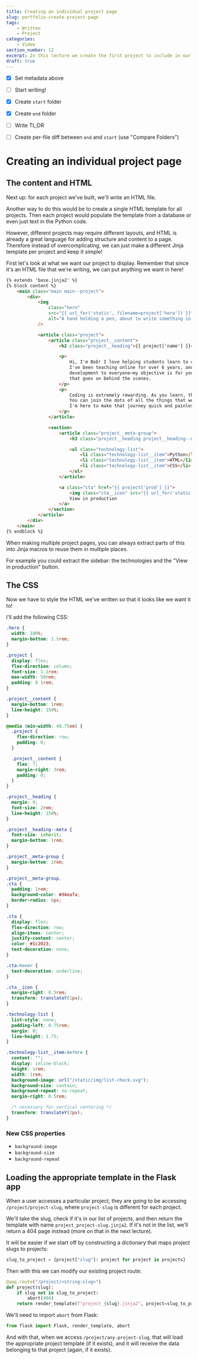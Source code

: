 ```yaml
---
title: Creating an individual project page
slug: portfolio-create-project-page
tags:
    - Written
    - Project
categories:
    - Video
section_number: 12
excerpt: In this lecture we create the first project to include in our portfolio page.
draft: true
---
```


- [x] Set metadata above
- [ ] Start writing!
- [x] Create `start` folder
- [x] Create `end` folder
- [ ] Write TL;DR
- [ ] Create per-file diff between `end` and `start` (use "Compare Folders")


# Creating an individual project page

## The content and HTML

Next up: for each project we've built, we'll write an HTML file.

Another way to do this would be to create a single HTML template for all projects. Then each project would populate the template from a database or even just text in the Python code.

However, different projects may require different layouts, and HTML is already a great language for adding structure and content to a page. Therefore instead of overcomplicating, we can just make a different Jinja template per project and keep it simple!

First let's look at what we want our project to display. Remember that since it's an HTML file that we're writing, we can put anything we want in here!

```html
{% extends 'base.jinja2' %}
{% block content %}
    <main class="main main--project">
        <div>
            <img
                class="hero"
                src="{{ url_for('static', filename=project['hero']) }}"
                alt="A hand holding a pen, about to write something in a project planner."
            />

            <article class="project">
                <article class="project__content">
                    <h2 class="project__heading">{{ project['name'] }}</h2>

                    <p>
                        Hi, I'm Bob! I love helping students learn to code and master software development.
                        I've been teaching online for over 6 years, and I founded Teclado to bring software
                        development to everyone—my objective is for you to truly understand everything
                        that goes on behind the scenes.
                    </p>
                    <p>
                        Coding is extremely rewarding. As you learn, things start to click and make sense.
                        You can join the dots of all the things that weren't quite clear before.
                        I'm here to make that journey quick and painless!
                    </p>
                </article>

                <section>
                    <article class="project__meta-group">
                        <h3 class="project__heading project__heading--meta">Technologies used</h3>

                        <ul class="technology-list">
                            <li class="technology-list__item">Python</li>
                            <li class="technology-list__item">HTML</li>
                            <li class="technology-list__item">CSS</li>
                        </ul>
                    </article>

                    <a class="cta" href="{{ project['prod'] }}">
                        <img class="cta__icon" src="{{ url_for('static', filename='img/pointer.svg') }}">
                        View in production
                    </a>
                </section>
            </article>
        </div>
    </main>
{% endblock %}
```

When making multiple project pages, you can always extract parts of this into Jinja macros to reuse them in multiple places.

For example you could extract the sidebar: the technologies and the "View in production" button.

## The CSS

Now we have to style the HTML we've written so that it looks like we want it to!

I'll add the following CSS:

```css
.hero {
  width: 100%;
  margin-bottom: 1.5rem;
}

.project {
  display: flex;
  flex-direction: column;
  font-size: 1.2rem;
  max-width: 50rem;
  padding: 0 1rem;
}

.project__content {
  margin-bottom: 1rem;
  line-height: 150%;
}

@media (min-width: 48.75em) {
  .project {
    flex-direction: row;
    padding: 0;
  }

  .project__content {
    flex: 7;
    margin-right: 3rem;
    padding: 0;
  }
}

.project__heading {
  margin: 0;
  font-size: 2rem;
  line-height: 150%;
}

.project__heading--meta {
  font-size: inherit;
  margin-bottom: 1rem;
}

.project__meta-group {
  margin-bottom: 1rem;
}

.project__meta-group,
.cta {
  padding: 1rem;
  background-color: #d4eafa;
  border-radius: 6px;
}

.cta {
  display: flex;
  flex-direction: row;
  align-items: center;
  justify-content: center;
  color: #1c2023;
  text-decoration: none;
}

.cta:hover {
  text-decoration: underline;
}

.cta__icon {
  margin-right: 0.5rem;
  transform: translateY(1px);
}

.technology-list {
  list-style: none;
  padding-left: 0.75rem;
  margin: 0;
  line-height: 1.75;
}

.technology-list__item:before {
  content: "";
  display: inline-block;
  height: 1rem;
  width: 1rem;
  background-image: url("/static/img/list-check.svg");
  background-size: contain;
  background-repeat: no-repeat;
  margin-right: 0.5rem;

  /* necessary for vertical centering */
  transform: translateY(2px);
}
```

### New CSS properties

- `background-image`
- `background-size`
- `background-repeat`

## Loading the appropriate template in the Flask app

When a user accesses a particular project, they are going to be accessing `/project/project-slug`, where `project-slug` is different for each project.

We'll take the slug, check if it's in our list of projects, and then return the template with name `project_project-slug.jinja2`. If it's not in the list, we'll return a 404 page instead (more on that in the next lecture).

It will be easier if we start off by constructing a dictionary that maps project slugs to projects:

```py
slug_to_project = {project["slug"]: project for project in projects}
```

Then with this we can modify our existing project route:

```py
@app.route("/project/<string:slug>")
def project(slug):
    if slug not in slug_to_project:
        abort(404)
    return render_template(f"project_{slug}.jinja2", project=slug_to_project[slug])
```

We'll need to import `abort` from Flask:

```py
from flask import Flask, render_template, abort
```

And with that, when we access `/project/any-project-slug`, that will load the appropriate project template (if it exists), and it will receive the data belonging to that project (again, if it exists).